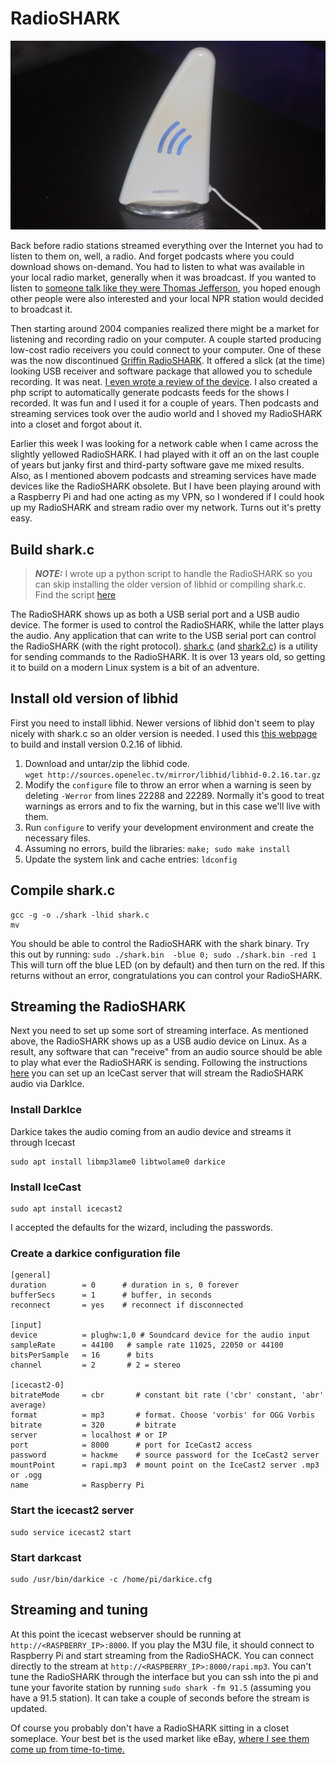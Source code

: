 # RadioSHARK

![RadioSHARK](https://raw.githubusercontent.com/benjaminmetzler/til/main/misc/RadioSHARK-01.jpg "RadioSHARK")

Back before radio stations streamed everything over the Internet you had to listen to them on, well, a radio.  And forget podcasts where you could download shows on-demand.  You had to listen to what was available in your local radio market, generally when it was broadcast.  If you wanted to listen to [someone talk like they were Thomas Jefferson](https://jeffersonhour.com/), you hoped enough other people were also interested and your local NPR station would decided to broadcast it.

Then starting around 2004 companies realized there might be a market for listening and recording radio on your computer.  A couple started producing low-cost radio receivers you could connect to your computer.  One of these was the now discontinued [Griffin RadioSHARK](https://en.wikipedia.org/wiki/Radio_SHARK).  It offered a slick (at the time) looking USB receiver and software package that allowed you to schedule recording.  It was neat.  [I even wrote a review of the device](https://web.archive.org/web/20210127015325/https://www.osnews.com/story/8599/a-radioshark-review/).  I also created a php script to automatically generate podcasts feeds for the shows I recorded.  It was fun and I used it for a couple of years.  Then podcasts and streaming services took over the audio world and I shoved my RadioSHARK into a closet and forgot about it.

Earlier this week I was looking for a network cable when I came across the slightly yellowed RadioSHARK.  I had played with it off an on the last couple of years but janky first and third-party software gave me mixed results.  Also, as I mentioned abovem podcasts and streaming services have made devices like the RadioSHARK obsolete.  But I have been playing around with a Raspberry Pi and had one acting as my VPN, so I wondered if I could hook up my RadioSHARK and stream radio over my network.  Turns out it's pretty easy.

## Build shark.c

> **_NOTE:_**  I wrote up a python script to handle the RadioSHARK so you can skip installing the older version of libhid or compiling shark.c.  Find the script [here](https://github.com/benjaminmetzler/shark.py)

The RadioSHARK shows up as both a USB serial port and a USB audio device.  The former is used to control the RadioSHARK, while the latter plays the audio.  Any application that can write to the USB serial port can control the RadioSHARK (with the right protocol).  [shark.c](https://raw.githubusercontent.com/benjaminmetzler/til/main/misc/archive/shark.c) (and [shark2.c](https://raw.githubusercontent.com/benjaminmetzler/til/main/misc/archive/shark2.c)) is a utility for sending commands to the RadioSHARK.  It is over 13 years old, so getting it to build on a modern Linux system is a bit of an adventure.

## Install old version of libhid

First you need to install libhid.  Newer versions of libhid don't seem to play nicely with shark.c so an older version is needed.  I used this [this webpage](https://github.com/packetgeek/radioshark-v1-rpi) to build and install version 0.2.16 of libhid.  

1. Download and untar/zip the libhid code.  
  `wget http://sources.openelec.tv/mirror/libhid/libhid-0.2.16.tar.gz`
1. Modify the `configure` file to throw an error when a warning is seen by deleting `-Werror` from lines 22288 and 22289.  Normally it's good to treat warnings as errors and to fix the warning, but in this case we'll live with them.
1. Run `configure` to verify your development environment and create the necessary files.
1. Assuming no errors, build the libraries: `make; sudo make install`
1. Update the system link and cache entries: `ldconfig`

## Compile shark.c

```shell
gcc -g -o ./shark -lhid shark.c
mv 
```

You should be able to control the RadioSHARK with the shark binary.  Try this out by running:
`sudo ./shark.bin  -blue 0; sudo ./shark.bin -red 1`
This will turn off the blue LED (on by default) and then turn on the red.  If this returns without an error, congratulations you can control your RadioSHARK.

## Streaming the RadioSHARK

Next you need to set up some sort of streaming interface.  As mentioned above, the RadioSHARK shows up as a USB audio device on Linux.  As a result, any software that can "receive" from an audio source should be able to play what ever the RadioSHARK is sending.  Following the instructions [here](https://maker.pro/raspberry-pi/projects/how-to-build-an-internet-radio-station-with-raspberry-pi-darkice-and-icecast) you can set up an IceCast server that will stream the RadioSHARK audio via DarkIce.

### Install DarkIce

Darkice takes the audio coming from an audio device and streams it through Icecast

```shell
sudo apt install libmp3lame0 libtwolame0 darkice
```

### Install IceCast

```shell
sudo apt install icecast2
```

I accepted the defaults for the wizard, including the passwords. 

### Create a darkice configuration file 

```shell
[general]
duration        = 0      # duration in s, 0 forever
bufferSecs      = 1      # buffer, in seconds
reconnect       = yes    # reconnect if disconnected
 
[input]
device          = plughw:1,0 # Soundcard device for the audio input
sampleRate      = 44100   # sample rate 11025, 22050 or 44100
bitsPerSample   = 16      # bits
channel         = 2       # 2 = stereo
 
[icecast2-0]
bitrateMode     = cbr       # constant bit rate ('cbr' constant, 'abr' average)
format          = mp3       # format. Choose 'vorbis' for OGG Vorbis
bitrate         = 320       # bitrate
server          = localhost # or IP
port            = 8000      # port for IceCast2 access
password        = hackme    # source password for the IceCast2 server
mountPoint      = rapi.mp3  # mount point on the IceCast2 server .mp3 or .ogg
name            = Raspberry Pi
```

### Start the icecast2 server

```shell
sudo service icecast2 start
```

### Start darkcast

```shell
sudo /usr/bin/darkice -c /home/pi/darkice.cfg
```

## Streaming and tuning

At this point the icecast webserver should be running at `http://<RASPBERRY_IP>:8000`.  If you play the M3U file, it should connect to Raspberry Pi and start streaming from the RadioSHACK.  You can connect directly to the stream at `http://<RASPBERRY_IP>:8000/rapi.mp3`. You can't tune the RadioSHARK through the interface but you can ssh into the pi and tune your favorite station by running `sudo shark -fm 91.5` (assuming you have a 91.5 station).  It can take a couple of seconds before the stream is updated.

Of course you probably don't have a RadioSHARK sitting in a closet someplace.  Your best bet is the used market like eBay, [where I see them come up from time-to-time.](https://www.ebay.com/sch/i.html?_from=R40&_trksid=m570.l1313&_nkw=radioshark+usb&_sacat=0&LH_TitleDesc=0&_osacat=0&_odkw=radioshark)
